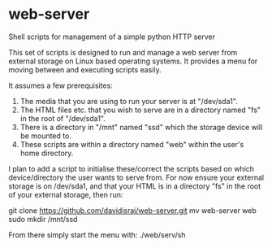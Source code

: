 # web-server
Shell scripts for management of a simple python HTTP server

This set of scripts is designed to run and manage a web server from external storage on Linux based operating systems.
It provides a menu for moving between and executing scripts easily.

It assumes a few prerequisites:
1. The media that you are using to run your server is at "/dev/sda1".
2. The HTML files etc. that you wish to serve are in a directory named "fs" in the root of "/dev/sda1".
3. There is a directory in "/mnt" named "ssd" which the storage device will be mounted to.
4. These scripts are within a directory named "web" within the user's home directory.

I plan to add a script to initialise these/correct the scripts based on which device/directory the user wants to serve from.
For now ensure your external storage is on /dev/sda1, and that your HTML is in a directory "fs" in the root of your external storage,
then run:

git clone https://github.com/davidisraj/web-server.git
mv web-server web
sudo mkdir /mnt/ssd

From there simply start the menu with:
./web/serv/sh
